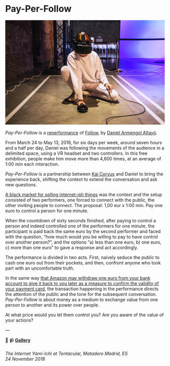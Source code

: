 # Pay-Per-Follow

![pay-per-follow image](pay-per-follow.jpg)

*Pay-Per-Follow* is a [reperformance](https://www.nytimes.com/video/multimedia/100000002717833/timestalks-marina-abramovic-part-8.html) of [Follow](http://armengol-altayo.com/#follow), by [Daniel Armengol Altayó](armengol-altayo.com).

From March 24 to May 13, 2018, for six days per week, around seven hours and a half per day, Daniel was following the movements of the audience in a delimited space, using a VR headset and two controllers. In this free exhibition, people make him move more than 4,800 times, at an average of 1:00 min each interaction.

*Pay-Per-Follow* is a partnership between [Kai Corvus](kaicorvus.com) and Daniel to bring the experience back, shifting the context to extend the conversation and ask new questions.

[A black market for selling internet-ish things](http://yami-ichi.biz/) was the context and the setup consisted of two performers, one forced to connect with the public, the other inviting people to connect. The proposal: 1,00 eur x 1:00 min. Pay one euro to control a person for one minute.

When the countdown of sixty seconds finished, after paying to control a person and indeed controlled one of the performers for one minute, the participant is paid back the same euro by the second performer and faced with the question, “how much would you be willing to pay to have control over another person?”, and the options “a) less than one euro, b) one euro, c) more than one euro” to gave a response and act accordingly.

The performance is divided in two acts. First, naively seduce the public to cash one euro out from their pockets, and then, confront anyone who took part with an uncomfortable truth.

In the same way [that Amazon may withdraw one euro from your bank account to give it back to you later as a measure to confirm the validity of your payment card](https://www.amazon.co.uk/gp/help/customer/display.html?nodeId=201895660), the transaction happening in the performance directs the attention of the public and the tone for the subsequent conversation. *Pay-Per-Follow* is about money as a medium to exchange value from one person to another and its power over people.

At what price would you let them control you? Are you aware of the value of your actions?

—

📸 📹 **[Gallery](https://www.flickr.com/photos/danielarmengolaltayo/albums/72157709918895281)**

###### *The Internet Yami-Ichi at Tentacular, Matadero Madrid, ES*<br>*24 November 2018*